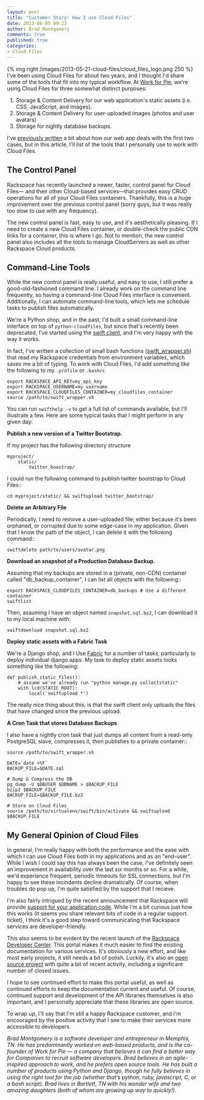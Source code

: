 ```yaml
---
layout: post
title: "Customer Story: How I use Cloud Files"
date: 2013-06-05 09:23
author: Brad Montgomery
comments: true
published: true
categories: 
- Cloud Files
---
```

{% img right /images/2013-05-21-cloud-files/cloud_files_logo.png 250 %}
I've been using Cloud Files for about two years, and I thought I'd share some
of the tools that fit into my typical workflow. At
[Work for Pie](https://workforpie.com), we're using Cloud Files for three
somewhat distinct purposes:

1. Storage & Content Delivery for our web application's static assets (i.e.
   CSS, JavaScript, and images).
2. Storage & Content Delivery for user-uploaded images (photos and user avatars)
3. Storage for nightly database backups.

I've [previously written](http://www.rackspace.com/blog/work-for-pie-cloud-files/)
a bit about how our web app deals with the first two cases, but in this article,
I'll list of the tools that I personally use to work with Cloud Files.<!--More-->

The Control Panel
-----------------

Rackspace has recently launched a newer, faster, control panel for Cloud Files—
and their other Cloud-based services—that provides easy CRUD operations for
all of your Cloud Files containers. Thankfully, this is a huge improvement over
the previous control panel (sorry guys, but it was really too slow to use with
any frequency).

The new control panel is fast, easy to use, and it's aesthetically pleasing. If
I need to create a new Cloud Files container, or double-check the public CDN
links for a container, this is where I go. Not to mention, the new control panel
also includes all the tools to manage CloudServers as well as other Rackspace
Cloud products.

Command-Line Tools
------------------

While the new control panel is really useful, and easy to use, I still prefer a
good-old-fashioned command line. I already work on the command line frequently,
so having a command-line Cloud Files interface is convenient. Additionally, I
can automate command-line tools, which lets me schedule tasks to publish files
automatically.

We're a Python shop, and in the past, I'd built a small command-line interface
on top of ``python-cloudfiles``, but since that's recently been deprecated, I've
started using the [swift client](https://github.com/openstack/python-swiftclient),
and I'm very happy with the way it works.

In fact, I've written a collection of small bash functions
([swift_wrapper.sh](https://gist.github.com/bradmontgomery/5673778)) that
read my Rackspace credentials from environment variables, which saves me a
bit of typing. To work with Cloud Files, I'd add something like the following
to my ``.profile`` or ``.bashrc``

    export RACKSPACE_API_KEY=my_api_key
    export RACKSPACE_USERNAME=my_username
    export RACKSPACE_CLOUDFILES_CONTAINER=my_cloudfiles_container
    source /path/to/swift_wrapper.sh

You can run ``swifthelp -v`` to get a full list of commands available, but I'll
illustrate a few. Here are some typical tasks that I might perform in any given
day:

**Publish a new version of a Twitter Bootstrap.**

  If my project has the following directory structure

    myproject/
        static/
            twitter_boostrap/

  I could run the following command to publish twitter bootstrap to Cloud Files::

    cd myproject/static/ && swiftupload twitter_bootstrap/

**Delete an Arbitrary File**

  Periodically, I need to remove a user-uploaded file; either because it's been
  orphaned, or corrupted due to some edge-case in my application. Given that
  I know the path of the object, I can delete it with the following command::

    swiftdelete path/to/users/avatar.png

**Download an snapshot of a Production Database Backup.**

  Assuming that my backups are stored in a (private, non-CDN) container called
  "db_backup_container", I can list all objects with the following::

    export RACKSPACE_CLOUDFILES_CONTAINER=db_backups # Use a different container
    swiftlist

  Then, assuming I have an object named ``snapshot.sql.bz2``, I can download
  it to my local machine with:

    swiftdownload snapshot.sql.bz2

**Deploy static assets with a Fabric Task**

  We're a Django shop, and I Use [Fabric](http://fabfile.org/) for a number
  of tasks, particularly to deploy individual django apps. My task to deploy
  static assets looks something like the following:

    def publish_static_files():
        # assume we've already run "python manage.py collectstatic"
        with lcd(STATIC_ROOT):
            local('swiftupload *')

  The really nice thing about this, is that the swift client only uploads the
  files that have changed since the previous upload.

**A Cron Task that stores Database Backups**

  I also have a nightly cron task that just dumps all content from a read-only
  PostgreSQL slave, compresses it, then publishes to a private container::

    source /path/to/swift_wrapper.sh

    DATE=`date +%F`
    BACKUP_FILE=$DATE.sql

    # Dump & Compress the DB
    pg_dump -U $DBUSER $DBNAME > $BACKUP_FILE
    bzip2 $BACKUP_FILE
    BACKUP_FILE=$BACKUP_FILE.bz2

    # Store on Cloud Files
    source /path/to/virtualenv/swift/bin/activate && swiftupload $BACKUP_FILE


My General Opinion of Cloud Files
--------------------------------

In general, I'm really happy with both the performance and the ease with which
I can use Cloud Files both in my applications and as an "end-user". While I wish
I could say this has always been the case, I've definitely seen an improvement
in availability over the last six months or so. For a while, we'd experience
frequent, periodic timeouts for SSL connections, but I'm happy to see these
incindents decline dramatically. Of course, when troubles do pop up, I'm quite
satisfied by the support that I recieve.

I'm also fairly intrigued by the recent announcement that Rackspace will provide
[support for your application code](http://www.rackspace.com/blog/rackspace-developer-support-fanatical-support-for-your-code/).
While I'm a bit curious just how this works (it seems you share relevant bits
of code in a regular support ticket), I think it's a good step toward
communicating that Rackspace services are developer-friendly.

This also seems to be evident by the recent launch of the
[Rackspace Developer Center](http://developer.rackspace.com). This portal
makes it much easier to find the existing documentation for various services.
It's obviously a new effort, and like most early projects, it still needs a bit
of polish. Luckily, it's also an
[open source project](https://github.com/rackerlabs/devsite/) with quite
a bit of recent activity, including a significant number of closed issues.

I hope to see continued effort to make this portal useful, as well as continued
efforts to keep the documentation current and useful. Of course, continued
support and development of the API libraries themselves is also important, and
I personally appreciate that these libraries are open source.

To wrap up, I'll say that I'm still a happy Rackspace customer, and I'm
encouraged by the positive activity that I see to make their services more
accessible to developers.

_Brad Montgomery is a software developer and entrepreneur in Memphis, TN. He has predominantly worked on web-based products, and is the co-founder of Work for Pie — a company that believes it can find a better way for Companies to recruit software developers. Brad believes in an agile-inspired approach to work, and he prefers open source tools. He has built a number of products using Python and Django, though he fully believes in using the right tool for the job (whether that’s python, ruby, javascript, C, or a bash script). Brad lives in Bartlett, TN with his wonder wife and two amazing daughters (both of whom are growing up way to quickly!)._
